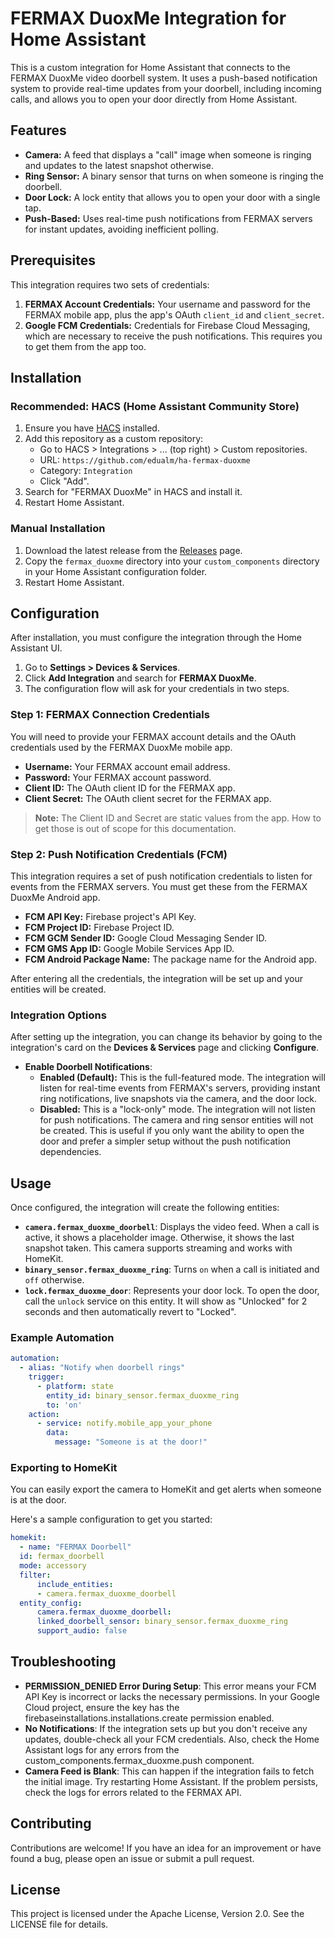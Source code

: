 # FERMAX DuoxMe Integration for Home Assistant

This is a custom integration for Home Assistant that connects to the FERMAX DuoxMe video doorbell system. It uses a push-based notification system to provide real-time updates from your doorbell, including incoming calls, and allows you to open your door directly from Home Assistant.

## Features

* **Camera:** A feed that displays a "call" image when someone is ringing and updates to the latest snapshot otherwise.
* **Ring Sensor:** A binary sensor that turns on when someone is ringing the doorbell.
* **Door Lock:** A lock entity that allows you to open your door with a single tap.
* **Push-Based:** Uses real-time push notifications from FERMAX servers for instant updates, avoiding inefficient polling.

## Prerequisites

This integration requires two sets of credentials:

1.  **FERMAX Account Credentials:** Your username and password for the FERMAX mobile app, plus the app's OAuth `client_id` and `client_secret`.
2.  **Google FCM Credentials:** Credentials for Firebase Cloud Messaging, which are necessary to receive the push notifications. This requires you to get them from the app too.

## Installation

### Recommended: HACS (Home Assistant Community Store)

1.  Ensure you have [HACS](https://hacs.xyz/) installed.
2.  Add this repository as a custom repository:
    * Go to HACS > Integrations > ... (top right) > Custom repositories.
    * URL: `https://github.com/edualm/ha-fermax-duoxme`
    * Category: `Integration`
    * Click "Add".
3.  Search for "FERMAX DuoxMe" in HACS and install it.
4.  Restart Home Assistant.

### Manual Installation

1.  Download the latest release from the [Releases](https://github.com/edualm/ha-fermax-duoxme/releases) page.
2.  Copy the `fermax_duoxme` directory into your `custom_components` directory in your Home Assistant configuration folder.
3.  Restart Home Assistant.

## Configuration

After installation, you must configure the integration through the Home Assistant UI.

1.  Go to **Settings > Devices & Services**.
2.  Click **Add Integration** and search for **FERMAX DuoxMe**.
3.  The configuration flow will ask for your credentials in two steps.

### Step 1: FERMAX Connection Credentials

You will need to provide your FERMAX account details and the OAuth credentials used by the FERMAX DuoxMe mobile app.

* **Username:** Your FERMAX account email address.
* **Password:** Your FERMAX account password.
* **Client ID:** The OAuth client ID for the FERMAX app.
* **Client Secret:** The OAuth client secret for the FERMAX app.

> **Note:** The Client ID and Secret are static values from the app. How to get those is out of scope for this documentation.

### Step 2: Push Notification Credentials (FCM)

This integration requires a set of push notification credentials to listen for events from the FERMAX servers. You must get these from the FERMAX DuoxMe Android app.

* **FCM API Key:** Firebase project's API Key.
* **FCM Project ID:** Firebase Project ID.
* **FCM GCM Sender ID:** Google Cloud Messaging Sender ID.
* **FCM GMS App ID:** Google Mobile Services App ID.
* **FCM Android Package Name:** The package name for the Android app.

After entering all the credentials, the integration will be set up and your entities will be created.

### Integration Options

After setting up the integration, you can change its behavior by going to the integration's card on the **Devices & Services** page and clicking **Configure**.

* **Enable Doorbell Notifications**:
    * **Enabled (Default):** This is the full-featured mode. The integration will listen for real-time events from FERMAX's servers, providing instant ring notifications, live snapshots via the camera, and the door lock.
    * **Disabled:** This is a "lock-only" mode. The integration will not listen for push notifications. The camera and ring sensor entities will not be created. This is useful if you only want the ability to open the door and prefer a simpler setup without the push notification dependencies.

## Usage

Once configured, the integration will create the following entities:

* **`camera.fermax_duoxme_doorbell`**: Displays the video feed. When a call is active, it shows a placeholder image. Otherwise, it shows the last snapshot taken. This camera supports streaming and works with HomeKit.
* **`binary_sensor.fermax_duoxme_ring`**: Turns `on` when a call is initiated and `off` otherwise.
* **`lock.fermax_duoxme_door`**: Represents your door lock. To open the door, call the `unlock` service on this entity. It will show as "Unlocked" for 2 seconds and then automatically revert to "Locked".

### Example Automation

```yaml
automation:
  - alias: "Notify when doorbell rings"
    trigger:
      - platform: state
        entity_id: binary_sensor.fermax_duoxme_ring
        to: 'on'
    action:
      - service: notify.mobile_app_your_phone
        data:
          message: "Someone is at the door!"
```

### Exporting to HomeKit

You can easily export the camera to HomeKit and get alerts when someone is at the door.

Here's a sample configuration to get you started:

```yaml
homekit:
  - name: "FERMAX Doorbell"
  id: fermax_doorbell
  mode: accessory
  filter:
      include_entities:
      - camera.fermax_duoxme_doorbell
  entity_config:
      camera.fermax_duoxme_doorbell:
      linked_doorbell_sensor: binary_sensor.fermax_duoxme_ring
      support_audio: false
```

## Troubleshooting

* **PERMISSION_DENIED Error During Setup**: This error means your FCM API Key is incorrect or lacks the necessary permissions. In your Google Cloud project, ensure the key has the firebaseinstallations.installations.create permission enabled.
* **No Notifications**: If the integration sets up but you don't receive any updates, double-check all your FCM credentials. Also, check the Home Assistant logs for any errors from the custom_components.fermax_duoxme.push component.
* **Camera Feed is Blank**: This can happen if the integration fails to fetch the initial image. Try restarting Home Assistant. If the problem persists, check the logs for errors related to the FERMAX API.

## Contributing

Contributions are welcome! If you have an idea for an improvement or have found a bug, please open an issue or submit a pull request.

## License

This project is licensed under the Apache License, Version 2.0. See the LICENSE file for details.